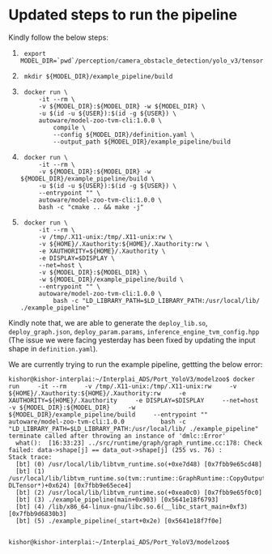 # Updated steps to run the pipeline

Kindly follow the below steps: 

1.      export MODEL_DIR=`pwd`/perception/camera_obstacle_detection/yolo_v3/tensorflow_fp32_coco/

2.      mkdir ${MODEL_DIR}/example_pipeline/build

3.      docker run \
            -it --rm \
            -v ${MODEL_DIR}:${MODEL_DIR} -w ${MODEL_DIR} \
            -u $(id -u ${USER}):$(id -g ${USER}) \
            autoware/model-zoo-tvm-cli:1.0.0 \
                compile \
                --config ${MODEL_DIR}/definition.yaml \
                --output_path ${MODEL_DIR}/example_pipeline/build

4.      docker run \
            -it --rm \
            -v ${MODEL_DIR}:${MODEL_DIR} -w ${MODEL_DIR}/example_pipeline/build \
            -u $(id -u ${USER}):$(id -g ${USER}) \
            --entrypoint "" \
            autoware/model-zoo-tvm-cli:1.0.0 \
            bash -c "cmake .. && make -j"

5.      docker run \
            -it --rm \
            -v /tmp/.X11-unix:/tmp/.X11-unix:rw \
            -v ${HOME}/.Xauthority:${HOME}/.Xauthority:rw \
            -e XAUTHORITY=${HOME}/.Xauthority \
            -e DISPLAY=$DISPLAY \
            --net=host \
            -v ${MODEL_DIR}:${MODEL_DIR} \
            -w ${MODEL_DIR}/example_pipeline/build \
            --entrypoint "" \
            autoware/model-zoo-tvm-cli:1.0.0 \
                bash -c "LD_LIBRARY_PATH=$LD_LIBRARY_PATH:/usr/local/lib/ ./example_pipeline"


Kindly note that, we are able to generate the `deploy_lib.so`, `deploy_graph.json`, `deploy_param.params`, `inference_engine_tvm_config.hpp` (The issue we were facing yesterday has been fixed by updating the input shape in `definition.yaml`).

We are currently trying to run the example pipeline, gettting the below error:  
```
kishor@kishor-interplai:~/Interplai_ADS/Port_YoloV3/modelzoo$ docker run     -it --rm     -v /tmp/.X11-unix:/tmp/.X11-unix:rw     -v ${HOME}/.Xauthority:${HOME}/.Xauthority:rw     -e XAUTHORITY=${HOME}/.Xauthority     -e DISPLAY=$DISPLAY     --net=host     -v ${MODEL_DIR}:${MODEL_DIR}     -w ${MODEL_DIR}/example_pipeline/build     --entrypoint ""     autoware/model-zoo-tvm-cli:1.0.0          bash -c "LD_LIBRARY_PATH=$LD_LIBRARY_PATH:/usr/local/lib/ ./example_pipeline"
terminate called after throwing an instance of 'dmlc::Error'
  what():  [16:33:23] ../src/runtime/graph/graph_runtime.cc:178: Check failed: data->shape[j] == data_out->shape[j] (255 vs. 76) : 
Stack trace:
  [bt] (0) /usr/local/lib/libtvm_runtime.so(+0xe7d48) [0x7fbb9e65cd48]
  [bt] (1) /usr/local/lib/libtvm_runtime.so(tvm::runtime::GraphRuntime::CopyOutputTo(int, DLTensor*)+0x624) [0x7fbb9e65ece4]
  [bt] (2) /usr/local/lib/libtvm_runtime.so(+0xea0c0) [0x7fbb9e65f0c0]
  [bt] (3) ./example_pipeline(main+0x903) [0x5641e18f6793]
  [bt] (4) /lib/x86_64-linux-gnu/libc.so.6(__libc_start_main+0xf3) [0x7fbb9d6830b3]
  [bt] (5) ./example_pipeline(_start+0x2e) [0x5641e18f7f0e]


kishor@kishor-interplai:~/Interplai_ADS/Port_YoloV3/modelzoo$ 
```